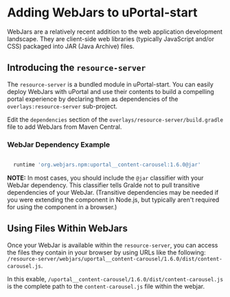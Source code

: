 # Adding WebJars to uPortal-start

WebJars are a relatively recent addition to the web application development landscape.  They are
client-side web libraries (typically JavaScript and/or CSS) packaged into JAR (Java Archive) files.

## Introducing the `resource-server`

The `resource-server` is a bundled module in uPortal-start.  You can easily deploy WebJars with
uPortal and use their contents to build a compelling portal experience by declaring them as
dependencies of the `overlays:resource-server` sub-project.

Edit the `dependencies` section of the `overlays/resource-server/build.gradle` file to add WebJars
from Maven Central.

### WebJar Dependency Example

```gradle

  runtime 'org.webjars.npm:uportal__content-carousel:1.6.0@jar'
```

**NOTE:** In most cases, you should include the `@jar` classifier with your WebJar dependency.  This
classifier tells Gralde not to pull transitive dependencies of your WebJar.  (Transitive
dependencies may be needed if you were extending the component in Node.js, but typically aren't
required for using the component in a browser.)

## Using Files Within WebJars

Once your WebJar is available within the `resource-server`, you can access the files they contain in
your browser by using URLs like the following:
`/resource-server/webjars/uportal__content-carousel/1.6.0/dist/content-carousel.js`.

In this exable, `/uportal__content-carousel/1.6.0/dist/content-carousel.js` is the complete path to
the `content-carousel.js` file within the webjar.